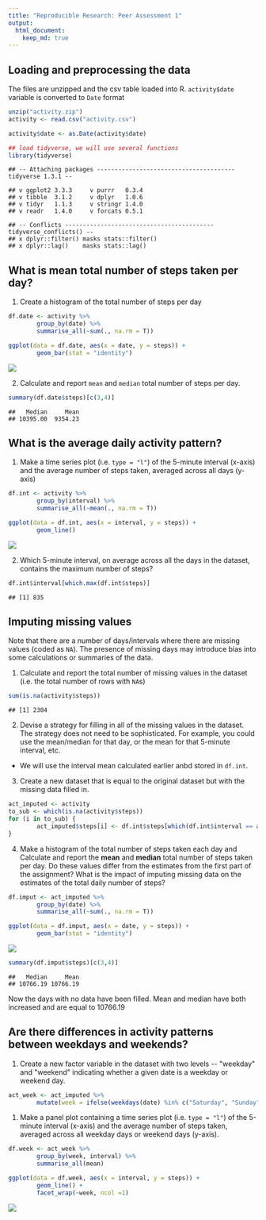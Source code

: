 ```yaml
---
title: "Reproducible Research: Peer Assessment 1"
output: 
  html_document:
    keep_md: true
---
```


## Loading and preprocessing the data

The files are unzipped and the csv table loaded into R. `activity$date` variable is converted to `Date` format

```r
unzip("activity.zip")
activity <- read.csv("activity.csv")

activity$date <- as.Date(activity$date)

## load tidyverse, we will use several functions
library(tidyverse)
```

```
## -- Attaching packages --------------------------------------- tidyverse 1.3.1 --
```

```
## v ggplot2 3.3.3     v purrr   0.3.4
## v tibble  3.1.2     v dplyr   1.0.6
## v tidyr   1.1.3     v stringr 1.4.0
## v readr   1.4.0     v forcats 0.5.1
```

```
## -- Conflicts ------------------------------------------ tidyverse_conflicts() --
## x dplyr::filter() masks stats::filter()
## x dplyr::lag()    masks stats::lag()
```

## What is mean total number of steps taken per day?

1. Create a histogram of the total number of steps per day

```r
df.date <- activity %>%
        group_by(date) %>%
        summarise_all(~sum(., na.rm = T))

ggplot(data = df.date, aes(x = date, y = steps)) +
        geom_bar(stat = "identity")
```

![](PA1_template_files/figure-html/total_steps-1.png)<!-- -->

2. Calculate and report `mean` and `median` total number of steps per day.

```r
summary(df.date$steps)[c(3,4)]
```

```
##   Median     Mean 
## 10395.00  9354.23
```


## What is the average daily activity pattern?
1. Make a time series plot (i.e. `type = "l"`) of the 5-minute interval (x-axis) and the average number of steps taken, averaged across all days (y-axis)


```r
df.int <- activity %>%
        group_by(interval) %>%
        summarise_all(~mean(., na.rm = T))

ggplot(data = df.int, aes(x = interval, y = steps)) +
        geom_line()
```

![](PA1_template_files/figure-html/unnamed-chunk-2-1.png)<!-- -->

2. Which 5-minute interval, on average across all the days in the dataset, contains the maximum number of steps?

```r
df.int$interval[which.max(df.int$steps)]
```

```
## [1] 835
```
## Imputing missing values
Note that there are a number of days/intervals where there are missing
values (coded as `NA`). The presence of missing days may introduce
bias into some calculations or summaries of the data.

1. Calculate and report the total number of missing values in the dataset (i.e. the total number of rows with `NA`s)

```r
sum(is.na(activity$steps))
```

```
## [1] 2304
```
2. Devise a strategy for filling in all of the missing values in the dataset. The strategy does not need to be sophisticated. For example, you could use the mean/median for that day, or the mean for that 5-minute interval, etc.
 - We will use the interval mean calculated earlier anbd stored in `df.int`.
 
3. Create a new dataset that is equal to the original dataset but with the missing data filled in.

```r
act_imputed <- activity
to_sub <- which(is.na(activity$steps))
for (i in to_sub) {
        act_imputed$steps[i] <- df.int$steps[which(df.int$interval == act_imputed$interval[i])]
}
```


4. Make a histogram of the total number of steps taken each day and Calculate and report the **mean** and **median** total number of steps taken per day. Do these values differ from the estimates from the first part of the assignment? What is the impact of imputing missing data on the estimates of the total daily number of steps?


```r
df.imput <- act_imputed %>%
        group_by(date) %>%
        summarise_all(~sum(., na.rm = T))

ggplot(data = df.imput, aes(x = date, y = steps)) +
        geom_bar(stat = "identity")
```

![](PA1_template_files/figure-html/unnamed-chunk-6-1.png)<!-- -->

```r
summary(df.imput$steps)[c(3,4)]
```

```
##   Median     Mean 
## 10766.19 10766.19
```

Now the days with no data have been filled. Mean and median have both increased and are equal to 10766.19

## Are there differences in activity patterns between weekdays and weekends?

1. Create a new factor variable in the dataset with two levels -- "weekday" and "weekend" indicating whether a given date is a weekday or weekend day.


```r
act_week <- act_imputed %>%
        mutate(week = ifelse(weekdays(date) %in% c("Saturday", "Sunday"), "weekend", "weekday"))
```

1. Make a panel plot containing a time series plot (i.e. `type = "l"`) of the 5-minute interval (x-axis) and the average number of steps taken, averaged across all weekday days or weekend days (y-axis).


```r
df.week <- act_week %>%
        group_by(week, interval) %>%
        summarise_all(mean)

ggplot(data = df.week, aes(x = interval, y = steps)) +
        geom_line() +
        facet_wrap(~week, ncol =1)
```

![](PA1_template_files/figure-html/unnamed-chunk-8-1.png)<!-- -->
